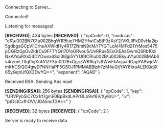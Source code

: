 Connecting to Server...

Connected!

Listening for messages!

**[RECEIVED]**: 434 bytes
**[RECEIVED]**: {
  "opCode": 0,
  "modulus": "oR\u002BN7C\u002BhgW1R5ue7HMZYfwiCsBjF9zXsY2/VKLIlFkD0vHa2ip5gdbgaGCpVIlCrhuAXWidHy4R17ZNmN9cM//7YGTLcAi4MFd21YrMos5475pCGRzQpGv2ldrCu9FFTYQrI701oGRvou5/UvRRue5ExGtEAaGwmQSRb10ziNxAYduRXs54DYDwxx6ScI3l8jp5YYU0tCR\u002B\u002BkyuV\u002BMAb6s4rzueLTltgl1cjXufA1ZF3\u002BxGgczWKRIqTv9WwEkAojaJdOppYA9wjoWmKhCSiQG4gwD7NNHaPF5G8OJ1PMMABBiph7zM4uQijYAY6kruALEKQdjX65yGqnUfQX3EwYQ==",
  "exponent": "AQAB"
}

Received RSA. Sending Aes now!

**[SENDING(RSA)]**: 256 bytes
**[SENDING(RSA)]**: {
  "opCode": 1,
  "key": "URVPyb5iC7Cx1rt7gmE0BpBkdLAPrGLp9vf6V/Xy8rU=",
  "iv": "ptDctCxfhOV//JGA5ncT2A=="
}

**[RECEIVED]**: 32 bytes
**[RECEIVED]**: {
  "opCode": 2
}

Server is ready to receive data

